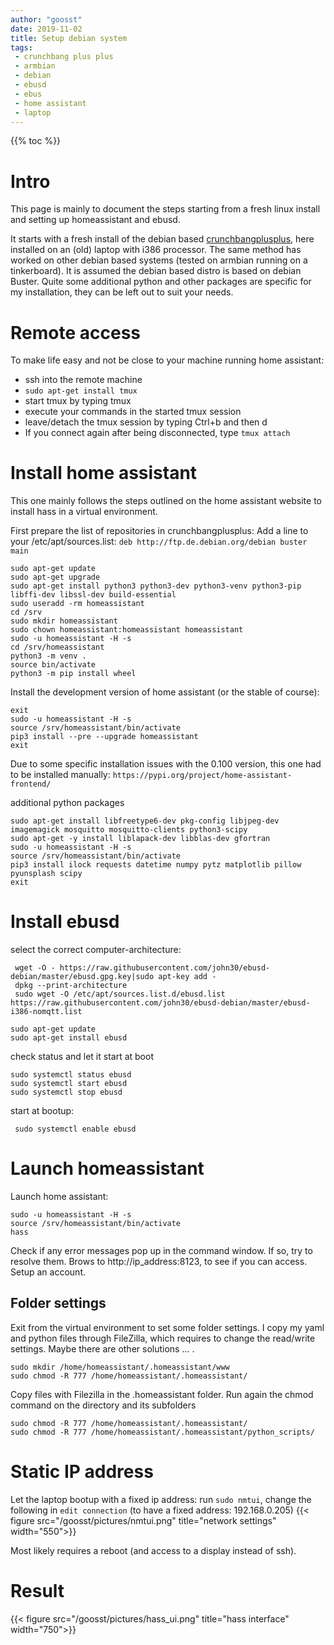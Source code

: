 ```yaml
---
author: "goosst"
date: 2019-11-02
title: Setup debian system
tags:
 - crunchbang plus plus
 - armbian
 - debian
 - ebusd
 - ebus
 - home assistant
 - laptop
---
```


{{% toc %}}

# Intro

This page is mainly to document the steps starting from a fresh linux install and setting up homeassistant and ebusd.

It starts with a fresh install of the debian based [crunchbangplusplus](https://www.crunchbangplusplus.org/), here installed on an (old) laptop with i386 processor.
The same method has worked on other debian based systems (tested on armbian running on a tinkerboard).
It is assumed the debian based distro is based on debian Buster.
Quite some additional python and other packages are specific for my installation, they can be left out to suit your needs.

# Remote access

To make life easy and not be close to your machine running home assistant:

* ssh into the remote machine
* `sudo apt-get install tmux`
* start tmux by typing tmux
* execute your commands in the started tmux session
* leave/detach the tmux session by typing Ctrl+b and then d
* If you connect again after being disconnected, type `tmux attach`

# Install home assistant

This one mainly follows the steps outlined on the home assistant website to install hass in a virtual environment.

First prepare the list of repositories in crunchbangplusplus:
Add a line to your /etc/apt/sources.list: `deb http://ftp.de.debian.org/debian buster main`

```
sudo apt-get update
sudo apt-get upgrade
sudo apt-get install python3 python3-dev python3-venv python3-pip libffi-dev libssl-dev build-essential
sudo useradd -rm homeassistant
cd /srv
sudo mkdir homeassistant
sudo chown homeassistant:homeassistant homeassistant
sudo -u homeassistant -H -s
cd /srv/homeassistant
python3 -m venv .
source bin/activate
python3 -m pip install wheel
```

Install the development version of home assistant (or the stable of course):
```
exit
sudo -u homeassistant -H -s
source /srv/homeassistant/bin/activate
pip3 install --pre --upgrade homeassistant
exit
```
Due to some specific installation issues with the 0.100 version, this one had to be installed manually: `https://pypi.org/project/home-assistant-frontend/`

additional python packages

```
sudo apt-get install libfreetype6-dev pkg-config libjpeg-dev imagemagick mosquitto mosquitto-clients python3-scipy
sudo apt-get -y install liblapack-dev libblas-dev gfortran
sudo -u homeassistant -H -s
source /srv/homeassistant/bin/activate
pip3 install ilock requests datetime numpy pytz matplotlib pillow pyunsplash scipy
exit
```

# Install ebusd

select the correct computer-architecture:
```
 wget -O - https://raw.githubusercontent.com/john30/ebusd-debian/master/ebusd.gpg.key|sudo apt-key add -
 dpkg --print-architecture
 sudo wget -O /etc/apt/sources.list.d/ebusd.list https://raw.githubusercontent.com/john30/ebusd-debian/master/ebusd-i386-nomqtt.list
 ```

```
sudo apt-get update
sudo apt-get install ebusd
```
 check status and let it start at boot
 ```
 sudo systemctl status ebusd
 sudo systemctl start ebusd
 sudo systemctl stop ebusd
 ```
start at bootup:
 ```
  sudo systemctl enable ebusd
```

# Launch homeassistant

Launch home assistant:
```
sudo -u homeassistant -H -s
source /srv/homeassistant/bin/activate
hass
```
Check if any error messages pop up in the command window. If so, try to resolve them.
Brows to http://ip_address:8123, to see if you can access. Setup an account.

## Folder settings

Exit from the virtual environment to set some folder settings.
I copy my yaml and python files through FileZilla, which requires to change the read/write settings.
Maybe there are other solutions ... .

```
sudo mkdir /home/homeassistant/.homeassistant/www
sudo chmod -R 777 /home/homeassistant/.homeassistant/
```
Copy files with Filezilla in the .homeassistant folder.
Run again the chmod command on the directory and its subfolders
```
sudo chmod -R 777 /home/homeassistant/.homeassistant/
sudo chmod -R 777 /home/homeassistant/.homeassistant/python_scripts/
```

# Static IP address

Let the laptop bootup with a fixed ip address:
run `sudo nmtui`, change the following in `edit connection` (to have a fixed address: 192.168.0.205)
{{< figure src="/goosst/pictures/nmtui.png" title="network settings" width="550">}}

Most likely requires a reboot (and access to a display instead of ssh).


# Result
{{< figure src="/goosst/pictures/hass_ui.png" title="hass interface" width="750">}}
